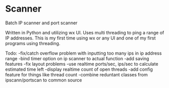 Scanner
=======

Batch IP scanner and port scanner

  Written in Python and utilizing wx UI. Uses multi threading to ping a range of IP addresses. This is my first time using wx 
or any UI and one of my first programs using threading. 
  
  Todo:
    -fix/catch overflow problem with inputting too many ips in ip address range
    -bind timer option on ip scanner to actual function
    -add saving features
    -fix layout problems
    -use realtime ports/sec, ips/sec to calculate estimated time left
    -display realtime count of open threads
    -add config feature for things like thread count
    -combine reduntant classes from ipscann/portscan to common source
    
